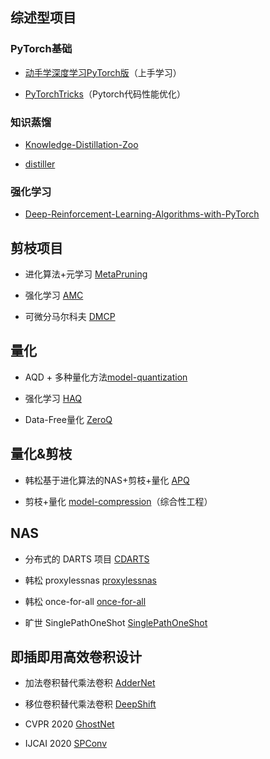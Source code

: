 ## 综述型项目

###  PyTorch基础

- [动手学深度学习PyTorch版](https://github.com/ShusenTang/Dive-into-DL-PyTorch)（上手学习）

- [PyTorchTricks](https://github.com/lartpang/PyTorchTricks)（Pytorch代码性能优化）

### 知识蒸馏

- [Knowledge-Distillation-Zoo](https://github.com/AberHu/Knowledge-Distillation-Zoo)

- [distiller](https://github.com/karanchahal/distiller)


###  强化学习

- [Deep-Reinforcement-Learning-Algorithms-with-PyTorch](https://github.com/p-christ/Deep-Reinforcement-Learning-Algorithms-with-PyTorch)





## 剪枝项目

- 进化算法+元学习 [MetaPruning](https://github.com/liuzechun/MetaPruning)

- 强化学习 [AMC](https://github.com/mit-han-lab/amc)

- 可微分马尔科夫 [DMCP](https://github.com/Zx55/dmcp)


## 量化

- AQD + 多种量化方法[model-quantization](https://github.com/blueardour/model-quantization)

- 强化学习 [HAQ](https://github.com/mit-han-lab/haq)

- Data-Free量化 [ZeroQ](https://github.com/amirgholami/ZeroQ)

## 量化&剪枝

- 韩松基于进化算法的NAS+剪枝+量化 [APQ](https://github.com/mit-han-lab/apq)

- 剪枝+量化 [model-compression](https://github.com/666DZY666/model-compression)（综合性工程）


## NAS

- 分布式的 DARTS 项目 [CDARTS](https://github.com/researchmm/CDARTS)

- 韩松 proxylessnas [proxylessnas](https://github.com/mit-han-lab/proxylessnas)

- 韩松 once-for-all [once-for-all](https://github.com/mit-han-lab/once-for-all)

- 旷世 SinglePathOneShot [SinglePathOneShot](https://github.com/megvii-model/SinglePathOneShot)


## 即插即用高效卷积设计

-  加法卷积替代乘法卷积 [AdderNet](https://github.com/huawei-noah/AdderNet)

-  移位卷积替代乘法卷积 [DeepShift](https://github.com/mostafaelhoushi/DeepShift)

-  CVPR 2020 [GhostNet](https://github.com/huawei-noah/ghostnet)

-  IJCAI 2020 [SPConv](https://github.com/qiulinzhang/SPConv.pytorch)